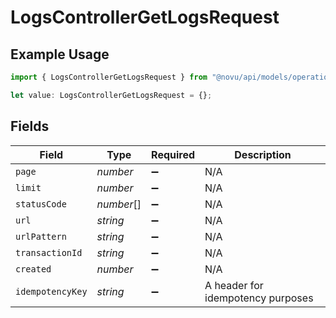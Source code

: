 # LogsControllerGetLogsRequest

## Example Usage

```typescript
import { LogsControllerGetLogsRequest } from "@novu/api/models/operations";

let value: LogsControllerGetLogsRequest = {};
```

## Fields

| Field                             | Type                              | Required                          | Description                       |
| --------------------------------- | --------------------------------- | --------------------------------- | --------------------------------- |
| `page`                            | *number*                          | :heavy_minus_sign:                | N/A                               |
| `limit`                           | *number*                          | :heavy_minus_sign:                | N/A                               |
| `statusCode`                      | *number*[]                        | :heavy_minus_sign:                | N/A                               |
| `url`                             | *string*                          | :heavy_minus_sign:                | N/A                               |
| `urlPattern`                      | *string*                          | :heavy_minus_sign:                | N/A                               |
| `transactionId`                   | *string*                          | :heavy_minus_sign:                | N/A                               |
| `created`                         | *number*                          | :heavy_minus_sign:                | N/A                               |
| `idempotencyKey`                  | *string*                          | :heavy_minus_sign:                | A header for idempotency purposes |